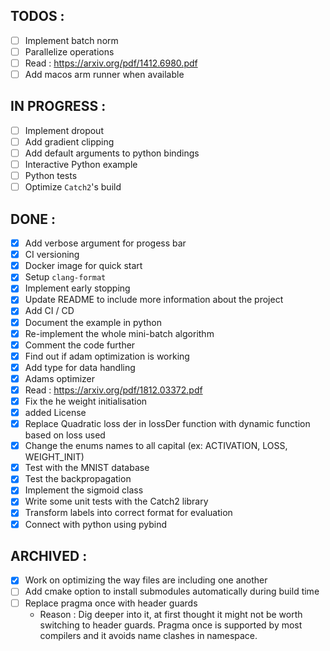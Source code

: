## TODOS :

- [ ] Implement batch norm
- [ ] Parallelize operations
- [ ] Read : https://arxiv.org/pdf/1412.6980.pdf
- [ ] Add macos arm runner when available

## IN PROGRESS :

- [ ] Implement dropout
- [ ] Add gradient clipping
- [ ] Add default arguments to python bindings
- [ ] Interactive Python example
- [ ] Python tests
- [ ] Optimize `Catch2`'s build

## DONE :

- [x] Add verbose argument for progess bar
- [x] CI versioning
- [x] Docker image for quick start
- [x] Setup `clang-format`
- [x] Implement early stopping
- [x] Update README to include more information about the project
- [x] Add CI / CD
- [x] Document the example in python
- [x] Re-implement the whole mini-batch algorithm
- [x] Comment the code further
- [x] Find out if adam optimization is working
- [x] Add type for data handling
- [x] Adams optimizer
- [x] Read : https://arxiv.org/pdf/1812.03372.pdf
- [x] Fix the he weight initialisation
- [x] added License
- [x] Replace Quadratic loss der in lossDer function with dynamic function based on loss used
- [x] Change the enums names to all capital (ex: ACTIVATION, LOSS, WEIGHT_INIT)
- [x] Test with the MNIST database
- [x] Test the backpropagation
- [x] Implement the sigmoid class
- [x] Write some unit tests with the Catch2 library
- [x] Transform labels into correct format for evaluation
- [x] Connect with python using pybind

## ARCHIVED :

- [x] Work on optimizing the way files are including one another
- [ ] Add cmake option to install submodules automatically during build time
- [ ] Replace pragma once with header guards
  - Reason : Dig deeper into it, at first thought it might not be worth switching to header guards. Pragma once is supported by most compilers and it avoids name clashes in namespace.
